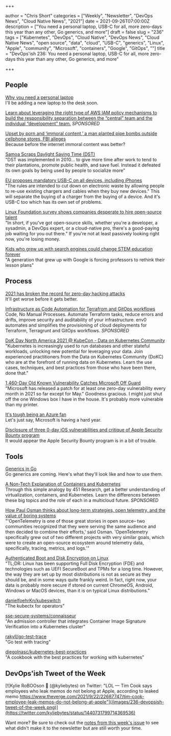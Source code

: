 +++

author = "Chris Short"
categories = ["Weekly", "Newsletter", "DevOps News", "Cloud Native News", "2021"]
date = 2021-09-26T07:00:00Z
description = ["You need a personal laptop, USB-C for all, more zero-days this year than any other, Go generics, and more"]
draft = false
slug = "236"
tags = ["Kubernetes", "DevOps", "Cloud Native", "DevOps News", "Cloud Native News", "open source", "data", "cloud", "USB-C", "generics", "Linux", "Apple", "community", "Microsoft", "containers", "Google", "GitOps", ""]
title = "DevOps'ish 236: You need a personal laptop, USB-C for all, more zero-days this year than any other, Go generics, and more"

+++

## People

[Why you need a personal laptop](https://www.theverge.com/22671697/personal-laptop-work-security-privacy)  
I'll be adding a new laptop to the desk soon.

[Learn about leveraging the right type of AWS IAM policy mechanisms to build the responsibility separation between the “central” team and the individual “development” team.](https://goteleport.com/blog/aws-iam-in-laymans-terms/?utm_campaign=eg&utm_medium=partner&utm_source=DevOpsish) *SPONSORED*

[Upset by porn and ‘immoral content,’ a man planted pipe bombs outside cellphone stores, FBI alleges](https://www.washingtonpost.com/nation/2021/09/23/pipe-bombs-porn-cell-phone/)  
Because before the internet immoral content was better?

[Samoa Scraps Daylight Saving Time (DST)](https://www.samoaobserver.ws/category/samoa/91812)  
"DST was implemented in 2010... to give more time after work to tend to their plantations, promote public health, and save fuel. Instead it defeated its own goals by being used by people to socialize more”

[EU proposes mandatory USB-C on all devices, including iPhones](https://www.theverge.com/2021/9/23/22626723/eu-commission-universal-charger-usb-c-micro-lightning-connector-smartphones)  
"The rules are intended to cut down on electronic waste by allowing people to re-use existing chargers and cables when they buy new devices." This will separate the buying of a charger from the buying of a device. And it's USB-C too which has its own set of problems.

[Linux Foundation survey shows companies desperate to hire open-source talent](https://www.zdnet.com/article/linux-foundation-survey-shows-companies-desperate-to-hire-open-source-talent/)  
"In short, if you've got open-source skills, whether you're a developer, a sysadmin, a DevOps expert, or a cloud-native pro, there's a good-paying job waiting for you out there." If you're not at least passively looking right now, you're losing money.

[Kids who grew up with search engines could change STEM education forever](https://www.theverge.com/22684730/students-file-folder-directory-structure-education-gen-z)  
"A generation that grew up with Google is forcing professors to rethink their lesson plans"

## Process

[2021 has broken the record for zero-day hacking attacks](https://www.technologyreview.com/2021/09/23/1036140/2021-record-zero-day-hacks-reasons/)  
It'll get worse before it gets better.

[Infrastructure as Code Automation for Terrafrom and GitOps workflows](https://www.env0.com/infrastructure-as-code-automation?utm_campaign=devopsish&utm_source=nativeads&utm_medium=newsletter)  
Code, No Manual Processes. Automate Terraform tasks, reduce errors and drifts, improve security and auditability of your infrastructure. env0 automates and simplifies the provisioning of cloud deployments for Terraform, Terragrunt and GitOps workflows. *SPONSORED*

[DoK Day North America 2021 @ KubeCon - Data on Kubernetes Community](https://dok.community/dok-day/)  
"Kubernetes is increasingly used to run databases and other stateful workloads, unlocking new potential for leveraging your data. Join experienced practitioners from the Data on Kubernetes Community (DoKC) who are at the forefront of running data on Kubernetes. Learn the use cases, techniques, and best practices from those who have been there, done that."

[1,460-Day Old Known Vulnerability Catches Microsoft Off Guard](https://www.cybereason.com/blog/1460-day-old-known-vulnerability-catches-microsoft-off-guard)  
"Microsoft has released a patch for at least one zero-day vulnerability every month in 2021 so far except for May." Goodness gracious. I might just shut off the one Windows box I have in the house. It's probably more vulnerable than my printer.

[It's tough being an Azure fan](https://www.alexhudson.com/2021/09/17/its-tough-being-an-azure-fan/)  
Let's just say, Microsoft is having a hard year.

[Disclosure of three 0-day iOS vulnerabilities and critique of Apple Security Bounty program](https://habr.com/en/post/579714/)  
It would appear the Apple Security Bounty program is in a bit of trouble.

## Tools

[Generics in Go](https://bitfieldconsulting.com/golang/generics)  
Go generics are coming. Here's what they'll look like and how to use them.

[A Non-Tech Explanation of Containers and Kubernetes](https://www.linode.com/content/non-tech-explanation-of-containers-and-kubernetes/?utm_source=devopsish&utm_medium=newsletter_sponsorship&utm_campaign=newsletter_sponsorship-devopsish-kubernetes&utm_content=&utm_term=)  
Through this simple analogy by 451 Research, get a better understanding of virtualization, containers, and Kubernetes. Learn the differences between these big topics and the role of each in a multicloud future. *SPONSORED*

[How Paul Osman thinks about long-term strategies, open telemetry, and the value of boring systems](https://www.opslevel.com/blog/opslevel-convos-paul-osman/)  
"'OpenTelemetry is one of those great stories in open source– two communities recognized that they were serving the same audience and then decided to combine their efforts,' said Osman. 'OpenTelemetry specifically grew out of two different projects with very similar goals, which were to create an open-source ecosystem around telemetry data, specifically, tracing, metrics, and logs.'"

[Authenticated Boot and Disk Encryption on Linux](http://0pointer.net/blog/authenticated-boot-and-disk-encryption-on-linux.html)  
"TL;DR: Linux has been supporting Full Disk Encryption (FDE) and technologies such as UEFI SecureBoot and TPMs for a long time. However, the way they are set up by most distributions is not as secure as they should be, and in some ways quite frankly weird. In fact, right now, your data is probably more secure if stored on current ChromeOS, Android, Windows or MacOS devices, than it is on typical Linux distributions."

[danielfoehrKn/kubeswitch](https://github.com/danielfoehrKn/kubeswitch)  
"The kubectx for operators"

[sse-secure-systems/connaisseur](https://github.com/sse-secure-systems/connaisseur)  
"An admission controller that integrates Container Image Signature Verification into a Kubernetes cluster"

[rakyll/go-test-trace](https://github.com/rakyll/go-test-trace)  
"Go test with tracing"

[diegolnasc/kubernetes-best-practices](https://github.com/diegolnasc/kubernetes-best-practices)  
"A cookbook with the best practices for working with kubernetes"

## DevOps'ish Tweet of the Week

[![Kylie RoBOOson 👻 (@kyliebytes) on Twitter: "LOL — Tim Cook says employees who leak memos do not belong at Apple, according to leaked memo https://www.theverge.com/2021/9/22/22687747/tim-cook-employee-leak-memos-do-not-belong-at-apple"](/images/236-devopsish-tweet-of-the-week.png)](https://twitter.com/kyliebytes/status/1440731799714369536)

Want more? Be sure to check out the [notes from this week's issue](https://devopsish.com/236/notes/) to see what didn't make it to the newsletter but are still worth your time.
